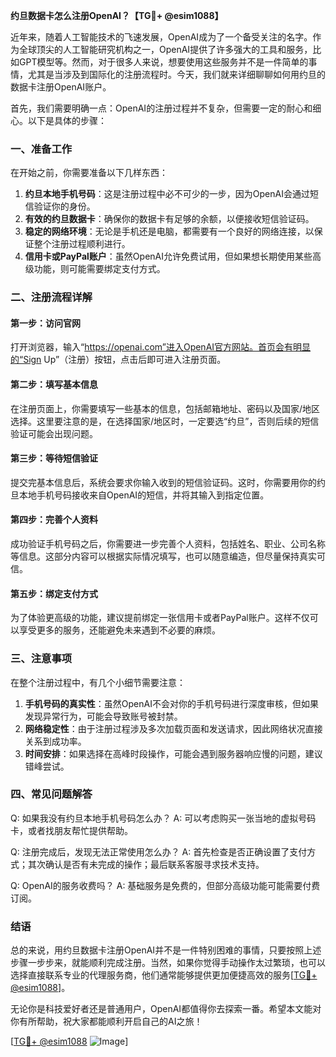 **约旦数据卡怎么注册OpenAI？【TG💪+ @esim1088】**

近年来，随着人工智能技术的飞速发展，OpenAI成为了一个备受关注的名字。作为全球顶尖的人工智能研究机构之一，OpenAI提供了许多强大的工具和服务，比如GPT模型等。然而，对于很多人来说，想要使用这些服务并不是一件简单的事情，尤其是当涉及到国际化的注册流程时。今天，我们就来详细聊聊如何用约旦的数据卡注册OpenAI账户。

首先，我们需要明确一点：OpenAI的注册过程并不复杂，但需要一定的耐心和细心。以下是具体的步骤：

### 一、准备工作

在开始之前，你需要准备以下几样东西：
1. **约旦本地手机号码**：这是注册过程中必不可少的一步，因为OpenAI会通过短信验证你的身份。
2. **有效的约旦数据卡**：确保你的数据卡有足够的余额，以便接收短信验证码。
3. **稳定的网络环境**：无论是手机还是电脑，都需要有一个良好的网络连接，以保证整个注册过程顺利进行。
4. **信用卡或PayPal账户**：虽然OpenAI允许免费试用，但如果想长期使用某些高级功能，则可能需要绑定支付方式。

### 二、注册流程详解

#### 第一步：访问官网

打开浏览器，输入“https://openai.com”进入OpenAI官方网站。首页会有明显的“Sign Up”（注册）按钮，点击后即可进入注册页面。

#### 第二步：填写基本信息

在注册页面上，你需要填写一些基本的信息，包括邮箱地址、密码以及国家/地区选择。这里要注意的是，在选择国家/地区时，一定要选“约旦”，否则后续的短信验证可能会出现问题。

#### 第三步：等待短信验证

提交完基本信息后，系统会要求你输入收到的短信验证码。这时，你需要用你的约旦本地手机号码接收来自OpenAI的短信，并将其输入到指定位置。

#### 第四步：完善个人资料

成功验证手机号码之后，你需要进一步完善个人资料，包括姓名、职业、公司名称等信息。这部分内容可以根据实际情况填写，也可以随意编造，但尽量保持真实可信。

#### 第五步：绑定支付方式

为了体验更高级的功能，建议提前绑定一张信用卡或者PayPal账户。这样不仅可以享受更多的服务，还能避免未来遇到不必要的麻烦。

### 三、注意事项

在整个注册过程中，有几个小细节需要注意：
1. **手机号码的真实性**：虽然OpenAI不会对你的手机号码进行深度审核，但如果发现异常行为，可能会导致账号被封禁。
2. **网络稳定性**：由于注册过程涉及多次加载页面和发送请求，因此网络状况直接关系到成功率。
3. **时间安排**：如果选择在高峰时段操作，可能会遇到服务器响应慢的问题，建议错峰尝试。

### 四、常见问题解答

Q: 如果我没有约旦本地手机号码怎么办？
A: 可以考虑购买一张当地的虚拟号码卡，或者找朋友帮忙提供帮助。

Q: 注册完成后，发现无法正常使用怎么办？
A: 首先检查是否正确设置了支付方式；其次确认是否有未完成的操作；最后联系客服寻求技术支持。

Q: OpenAI的服务收费吗？
A: 基础服务是免费的，但部分高级功能可能需要付费订阅。

### 结语

总的来说，用约旦数据卡注册OpenAI并不是一件特别困难的事情，只要按照上述步骤一步步来，就能顺利完成注册。当然，如果你觉得手动操作太过繁琐，也可以选择直接联系专业的代理服务商，他们通常能够提供更加便捷高效的服务[[TG💪+ @esim1088](https://t.me/s/esim1088)]。

无论你是科技爱好者还是普通用户，OpenAI都值得你去探索一番。希望本文能对你有所帮助，祝大家都能顺利开启自己的AI之旅！

[[TG💪+ @esim1088](https://t.me/s/esim1088) ![Image](https://i.postimg.cc/4NQfJmqS/Snipaste-2025-05-13-00-14-12.png)]